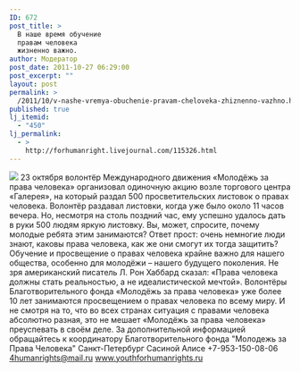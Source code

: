 ```yaml
---
ID: 672
post_title: >
  В наше время обучение
  правам человека
  жизненно важно.
author: Модератор
post_date: 2011-10-27 06:29:00
post_excerpt: ""
layout: post
permalink: >
  /2011/10/v-nashe-vremya-obuchenie-pravam-cheloveka-zhiznenno-vazhno.html
published: true
lj_itemid:
  - "450"
lj_permalink:
  - >
    http://forhumanright.livejournal.com/115326.html
---
```

<img src="http://cs5338.vk.com/u132145096/132409092/x_5b26039f.jpg" /> 23 октября волонтёр Международного движения «Молодёжь за права человека» организовал одиночную акцию возле торгового центра «Галерея», на который раздал 500 просветительских листовок о правах человека.
Волонтёр раздавал листовки, когда уже было около 11 часов вечера. Но, несмотря на столь поздний час, ему успешно удалось дать в руки 500 людям яркую листовку. Вы, может, спросите, почему молодые ребята этим занимаются? Ответ прост: очень немногие люди знают, каковы права человека, как же они смогут их тогда защитить? Обучение и просвещение о правах человека крайне важно для нашего общества, особенно для молодёжи – нашего будущего поколения. Не зря американский писатель Л. Рон Хаббард сказал: «Права человека должны стать реальностью, а не идеалистической мечтой». 
Волонтёры Благотворительного фонда «Молодёжь за права человека» уже более 10 лет занимаются просвещением о правах человека по всему миру. И не смотря на то, что во всех странах ситуация с правами человека абсолютно разная, это не мешает «Молодёжь за права человека» преуспевать в своём деле.
За дополнительной информацией обращайтесь к координатору
Благотворительного фонда
"Молодежь за Права Человека" Санкт-Петербург 
Сасиной Алисе 
+7-953-150-08-06 
4humanrights@mail.ru
www.youthforhumanrights.ru
